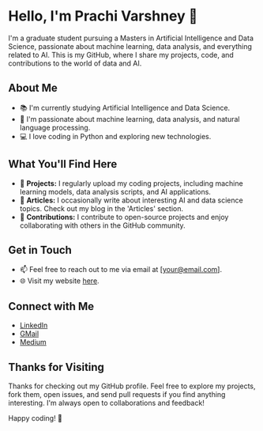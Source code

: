 # Hello, I'm Prachi Varshney 👋

I'm a graduate student pursuing a Masters in Artificial Intelligence and Data Science, passionate about machine learning, data analysis, and everything related to AI. This is my GitHub, where I share my projects, code, and contributions to the world of data and AI.

## About Me

- 📚 I'm currently studying Artificial Intelligence and Data Science.
- 💼 I'm passionate about machine learning, data analysis, and natural language processing.
- 💻 I love coding in Python and exploring new technologies.

## What You'll Find Here

- 📂 **Projects:** I regularly upload my coding projects, including machine learning models, data analysis scripts, and AI applications.
- 📝 **Articles:** I occasionally write about interesting AI and data science topics. Check out my blog in the 'Articles' section.
- 🌟 **Contributions:** I contribute to open-source projects and enjoy collaborating with others in the GitHub community.

## Get in Touch

- 📫 Feel free to reach out to me via email at [your@email.com].
- 🌐 Visit my website [here](https://yourwebsite.com).

## Connect with Me

- [LinkedIn](https://www.linkedin.com/in/prachi-varshney-2b067a123/)
- [GMail](prachivarshney999@gmail.com)
- [Medium](https://medium.com/@yourhandle)

## Thanks for Visiting

Thanks for checking out my GitHub profile. Feel free to explore my projects, fork them, open issues, and send pull requests if you find anything interesting. I'm always open to collaborations and feedback!

Happy coding! 🚀

